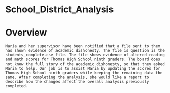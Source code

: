 # School_District_Analysis

# Overview
	
	Maria and her supervisor have been notified that a file sent to them has shown evidence of academic dishonesty. The file is question is the students_complete.csv file. The file shows evidence of altered reading and math scores for Thomas High School ninth graders. The board does not know the full story of the academic dishonesty, so that they asked Maria to help. Our job is to assist Maria by updating the scores for Thomas High School ninth graders while keeping the remaining data the same. After completing the analysis, she would like a report to describe how the changes affect the overall analysis previously completed. 

